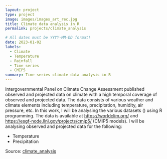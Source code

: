 ```yaml
---
layout: project
type: project
image: images/images_art_rec.jpg
title: Climate data analysis in R
permalink: projects/climate_analysis

# All dates must be YYYY-MM-DD format!
date: 2023-01-02
labels:
  - Climate
  - Temperature
  - Rainfall
  - Time series
  - CMIP5
summary: Time series climate data analysis in R 
---
```



Intergovernmental Panel on Climate Change Assessment published observed and projected data on climate with a high temporal coverage of observed and projected data. The data consists of various weather and climate elements including temperature, precipitation, humidity, air pressure, etc. In this work, I will be analysing the various datasets () using R programming. The data is available at https://worldclim.org/ and https://esgf-node.llnl.gov/projects/cmip5/ (CMIP5 models).
I will be analysing observed and projected data for the following:
- Temperature
- Precipitation

Source: <a href="https://github.com/japhethkimeu/climate_analysis"><i class="large github icon"></i>climate_analysis</a>

